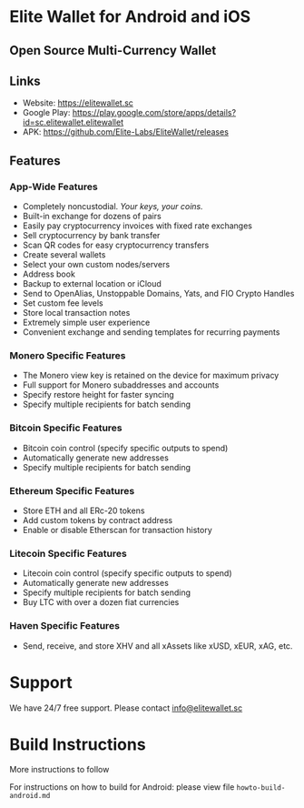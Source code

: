# Elite Wallet for Android and iOS

## Open Source Multi-Currency Wallet

## Links

* Website: https://elitewallet.sc
* Google Play: https://play.google.com/store/apps/details?id=sc.elitewallet.elitewallet
* APK: https://github.com/Elite-Labs/EliteWallet/releases

## Features

### App-Wide Features

* Completely noncustodial. *Your keys, your coins.*
* Built-in exchange for dozens of pairs
* Easily pay cryptocurrency invoices with fixed rate exchanges
* Sell cryptocurrency by bank transfer
* Scan QR codes for easy cryptocurrency transfers
* Create several wallets
* Select your own custom nodes/servers
* Address book
* Backup to external location or iCloud
* Send to OpenAlias, Unstoppable Domains, Yats, and FIO Crypto Handles
* Set custom fee levels
* Store local transaction notes
* Extremely simple user experience
* Convenient exchange and sending templates for recurring payments

### Monero Specific Features

* The Monero view key is retained on the device for maximum privacy
* Full support for Monero subaddresses and accounts
* Specify restore height for faster syncing
* Specify multiple recipients for batch sending

### Bitcoin Specific Features

* Bitcoin coin control (specify specific outputs to spend)
* Automatically generate new addresses
* Specify multiple recipients for batch sending

### Ethereum Specific Features

* Store ETH and all ERc-20 tokens
* Add custom tokens by contract address
* Enable or disable Etherscan for transaction history

### Litecoin Specific Features

* Litecoin coin control (specify specific outputs to spend)
* Automatically generate new addresses
* Specify multiple recipients for batch sending
* Buy LTC with over a dozen fiat currencies

### Haven Specific Features

* Send, receive, and store XHV and all xAssets like xUSD, xEUR, xAG, etc.

# Support

We have 24/7 free support. Please contact info@elitewallet.sc

# Build Instructions

More instructions to follow

For instructions on how to build for Android: please view file `howto-build-android.md`
